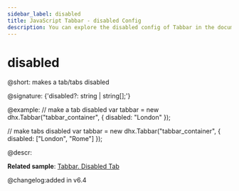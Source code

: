 ```yaml
---
sidebar_label: disabled
title: JavaScript Tabbar - disabled Config 
description: You can explore the disabled config of Tabbar in the documentation of the DHTMLX JavaScript UI library. Browse developer guides and API reference, try out code examples and live demos, and download a free 30-day evaluation version of DHTMLX Suite 7.
---
```


# disabled

@short: makes a tab/tabs disabled

@signature: {'disabled?: string | string[];'}

@example:
// make a tab disabled
var tabbar = new dhx.Tabbar("tabbar_container", {
    disabled: "London"
});

// make tabs disabled
var tabbar = new dhx.Tabbar("tabbar_container", {
    disabled: ["London", "Rome"]
});

@descr:

**Related sample**: [Tabbar. Disabled Tab](https://snippet.dhtmlx.com/pxa6rkpj)

@changelog:added in v6.4

[comment]: # (@related: tabbar/init.md#define-tabbar-structure tabbar/configuring_tabbar.md#disabled-tabs)
